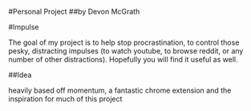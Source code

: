 #Personal Project
##by Devon McGrath

#Impulse


The goal of my project is to help stop procrastination, to control those pesky,
distracting impulses (to watch youtube, to browse reddit, or any number of other distractions).
Hopefully you will find it useful as well.

##Idea

heavily based off momentum, a fantastic chrome extension and the inspiration for
much of this project 
